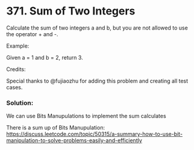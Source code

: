 #  371. Sum of Two Integers
Calculate the sum of two integers a and b, but you are not allowed to use the operator + and -.

Example:

Given a = 1 and b = 2, return 3.

Credits:

Special thanks to @fujiaozhu for adding this problem and creating all test cases.


### Solution:

We can use Bits Manupulations to implement the sum calculates

There is a sum up of Bits Manupulation: https://discuss.leetcode.com/topic/50315/a-summary-how-to-use-bit-manipulation-to-solve-problems-easily-and-efficiently


